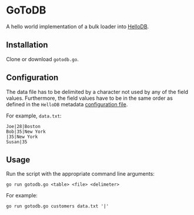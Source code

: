 # GoToDB

A hello world implementation of a bulk loader into [HelloDB](https://github.com/mrderive/HelloDB).

## Installation

Clone or download `gotodb.go`.

## Configuration

The data file has to be delimited by a character not used by any of the field values. Furthermore, the field values have to be in the same order as defined in the `HelloDB` metadata [configuration file](https://github.com/mrderive/HelloDB/blob/main/README.md#configuration).

For example, `data.txt`:
```
Joe|28|Boston
Bob|35|New York
|35|New York
Susan|35
```

## Usage

Run the script with the appropriate command line arguments:
```
go run gotodb.go <table> <file> <delimeter>
```

For example:
```
go run gotodb.go customers data.txt '|'
```

